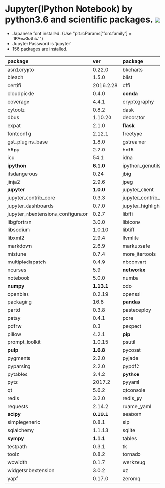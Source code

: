 Jupyter(IPython Notebook) by python3.6 and scientific packages. [![](https://badge.imagelayers.io/tsutomu7/jupyter:latest.svg)](https://imagelayers.io/?images=tsutomu7/jupyter:latest)
======

- Japanese font installed. (Use "plt.rcParams['font.family'] = 'IPAexGothic'")
- Jupyter Password is 'jupyter'
- 156 packages are installed.

package|ver|package|ver|package|ver
:--|:--|:--|:--|:--|:--
asn1crypto|0.22.0|bkcharts|0.2|blaze|0.10.1
bleach|1.5.0|blist|1.3.6|bokeh|0.12.7
certifi|2016.2.28|cffi|1.10.0|click|6.7
cloudpickle|0.4.0|**conda**|**4.3.23**|conda_env|2.6.0
coverage|4.4.1|cryptography|1.8.1|cycler|0.10.0
cytoolz|0.8.2|dask|0.15.2|datashape|0.5.4
dbus|1.10.20|decorator|4.1.2|entrypoints|0.2.3
expat|2.1.0|**flask**|**0.12.2**|flask_cors|3.0.3
fontconfig|2.12.1|freetype|2.5.5|glib|2.50.2
gst_plugins_base|1.8.0|gstreamer|1.8.0|gunicorn|19.1.0
h5py|2.7.0|hdf5|1.8.17|html5lib|0.9999999
icu|54.1|idna|2.6|ipykernel|4.6.1
**ipython**|**6.1.0**|ipython_genutils|0.2.0|ipywidgets|6.0.0
itsdangerous|0.24|jbig|2.1|jedi|0.10.2
jinja2|2.9.6|jpeg|9b|jsonschema|2.6.0
**jupyter**|**1.0.0**|jupyter_client|5.1.0|jupyter_console|5.2.0
jupyter_contrib_core|0.3.3|jupyter_contrib_nbextensions|0.3.1|jupyter_core|4.3.0
jupyter_dashboards|0.7.0|jupyter_highlight_selected_word|0.0.11|jupyter_latex_envs|1.3.8.2
jupyter_nbextensions_configurator|0.2.7|libffi|3.2.1|libgcc|5.2.0
libgfortran|3.0.0|libiconv|1.14|libpng|1.6.30
libsodium|1.0.10|libtiff|4.0.6|libxcb|1.12
libxml2|2.9.4|llvmlite|0.19.0|locket|0.2.0
markdown|2.6.9|markupsafe|1.0|**matplotlib**|**2.0.2**
mistune|0.7.4|more_itertools|3.2.0|mpmath|0.19
multipledispatch|0.4.9|nbconvert|5.2.1|nbformat|4.4.0
ncurses|5.9|**networkx**|**1.11**|nomkl|1.0
notebook|5.0.0|numba|0.34.0|numexpr|2.6.2
**numpy**|**1.13.1**|odo|0.5.1|olefile|0.44
openblas|0.2.19|openssl|1.0.2l|ortoolpy|0.1.50
packaging|16.8|**pandas**|**0.20.3**|pandocfilters|1.4.2
partd|0.3.8|pastedeploy|1.5.2|path.py|10.3.1
patsy|0.4.1|pcre|8.39|pdfformfiller|0.4
pdfrw|0.3|pexpect|4.2.1|pickleshare|0.7.4
pillow|4.2.1|**pip**|**9.0.1**|pivottablejs|2.7.0
prompt_toolkit|1.0.15|psutil|5.2.2|ptyprocess|0.5.2
**pulp**|**1.6.8**|pycosat|0.6.2|pycparser|2.18
pygments|2.2.0|pyjade|4.0.0|pyopenssl|17.0.0
pyparsing|2.2.0|pypdf2|1.26.0|pyqt|5.6.0
pytables|3.4.2|**python**|**3.6.2**|python_dateutil|2.6.1
pytz|2017.2|pyyaml|3.12|pyzmq|16.0.2
qt|5.6.2|qtconsole|4.3.1|readline|6.2
redis|3.2.0|redis_py|2.10.5|reportlab|3.4.0
requests|2.14.2|ruamel_yaml|0.11.14|scikit_learn|0.19.0
**scipy**|**0.19.1**|seaborn|0.8|setuptools|36.4.0
simplegeneric|0.8.1|sip|4.18|six|1.10.0
sqlalchemy|1.1.13|sqlite|3.13.0|statsmodels|0.8.0
**sympy**|**1.1.1**|tables|3.4.2|terminado|0.6
testpath|0.3.1|tk|8.5.18|toml|0.9.2
toolz|0.8.2|tornado|4.5.2|traitlets|4.3.2
wcwidth|0.1.7|werkzeug|0.12.2|wheel|0.29.0
widgetsnbextension|3.0.2|xz|5.2.3|yaml|0.1.6
yapf|0.17.0|zeromq|4.1.5|zlib|1.2.11
